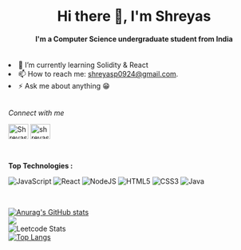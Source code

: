 <h1 align="center"> Hi there 👋, I'm Shreyas  </h1>
<h4 align="center">I'm a Computer Science undergraduate student from India</h4>
<br

- 🔭 I’m currently learning Solidity & React  
- 📫 How to reach me: shreyasp0924@gmail.com.
- ⚡ Ask me about anything 😁
<br>

*Connect with me*  

<a href="https://twitter.com/Shreyas0924" target="blank"><img align="center" src="https://raw.githubusercontent.com/rahuldkjain/github-profile-readme-generator/master/src/images/icons/Social/twitter.svg" alt="Shreyas0924" height="30" width="40" /></a> <a href="https://linkedin.com/in/shreyas-p-854252201" target="blank"><img align="center" src="https://raw.githubusercontent.com/rahuldkjain/github-profile-readme-generator/master/src/images/icons/Social/linked-in-alt.svg" alt="shreyas-p-854252201" height="30" width="40" /></a>



<br>


**Top Technologies :**

![JavaScript](https://img.shields.io/badge/javascript-%23323330.svg?style=for-the-badge&logo=javascript&logoColor=%23F7DF1E) ![React](https://img.shields.io/badge/react-%2320232a.svg?style=for-the-badge&logo=react&logoColor=%2361DAFB) ![NodeJS](https://img.shields.io/badge/node.js-6DA55F?style=for-the-badge&logo=node.js&logoColor=white) ![HTML5](https://img.shields.io/badge/html5-%23E34F26.svg?style=for-the-badge&logo=html5&logoColor=white) ![CSS3](https://img.shields.io/badge/css3-%231572B6.svg?style=for-the-badge&logo=css3&logoColor=white) ![Java](https://img.shields.io/badge/java-%23ED8B00.svg?style=for-the-badge&logo=java&logoColor=white)  



<br>


[![Anurag's GitHub stats](https://github-readme-stats.vercel.app/api?username=shreyas0924&theme=tokyonight&show_icons=true&hide_border=true)](https://github.com/shreyas0924/github-readme-stats)   
![](https://github-readme-streak-stats.herokuapp.com/?user=shreyas0924&theme=tokyonight&hide_border=true)<br/>
![Leetcode Stats](https://leetcard.jacoblin.cool/shreyasp0924) <br>
[![Top Langs](https://github-readme-stats.vercel.app/api/top-langs/?username=shreyas0924&theme=tokyonight&layout=compact&show_icons=true&hide_border=true)](https://github.com/shreyas0924/github-readme-stats)















